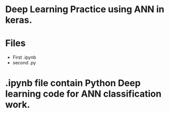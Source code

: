 # Deep Learning Practice using ANN in keras.

# Files

 * First .ipynb
 * second .py
 
# .ipynb file contain Python Deep learning code for ANN classification work.


 
